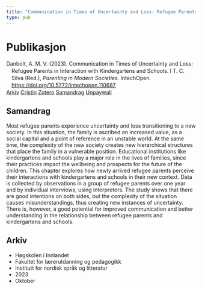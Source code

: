 ```yaml
---
title: "Communication in Times of Uncertainty and Loss: Refugee Parents in Interaction with Kindergartens and Schools"
type: pub
---
```

<h1>Publikasjon</h1>
<article id="csl-bib-container-W3HTUWKF" class="csl-bib-container">
  <div class="csl-bib-body" style="line-height: 1.35; padding-left: 1em; text-indent:-1em;">
  <div class="csl-entry">Danbolt, A. M. V. (2023). Communication in Times of Uncertainty and Loss: Refugee Parents in Interaction with Kindergartens and Schools. I T. C. Silva (Red.), <i>Parenting in Modern Societies</i>. IntechOpen. <a href="https://doi.org/10.5772/intechopen.110687">https://doi.org/10.5772/intechopen.110687</a></div>
</div>
  <div class="csl-bib-buttons">
    <a href="#taxonomy-article-W3HTUWKF" class="csl-bib-button">Arkiv</a>
    <a href="https://app.cristin.no/results/show.jsf?id=2188401" alt="Cristin URL" class="csl-bib-button">Cristin</a>
    <a href="http://zotero.org/groups/5022929/items/W3HTUWKF" alt="Zotero URL" class="csl-bib-button">Zotero</a>
    <a href="#abstract-article-W3HTUWKF" class="csl-bib-button">Samandrag</a>
    <a href="https://www.intechopen.com/citation-pdf-url/86712" class="csl-bib-button">Unpaywall</a>
  </div>
  <div id="csl-bib-meta-container-W3HTUWKF"></div>
</article>
<div id="csl-bib-meta-W3HTUWKF" class="csl-bib-meta">
  <article id="abstract-article-W3HTUWKF" class="abstract-article">
    <h1>Samandrag</h1>
    Most refugee parents experience uncertainty and loss transitioning to a new society. In this situation, the family is ascribed an increased value, as a social capital and a point of reference in an unstable world. At the same time, the complexity of the new society creates new hierarchical structures that place the family in a vulnerable position. Educational institutions like kindergartens and schools play a major role in the lives of families, since their practices impact the wellbeing and prospects for the future of the children. This chapter explores how newly arrived refugee parents perceive their interactions with kindergartens and schools in their new context. Data is collected by observations in a group of refugee parents over one year and by individual interviews, using interpreters. The study shows that there are good intentions on both sides, but the complexity of the situation causes misunderstandings, thus creating new instances of uncertainty. There is, however, a good potential for improved communication and better understanding in the relationship between refugee parents and kindergartens and schools.
  </article>
  <article id="taxonomy-article-W3HTUWKF" class="taxonomy-article">
    <h1>Arkiv</h1>
    <ul>
      <li>Høgskolen i Innlandet</li>
      <li>Fakultet for lærerutdanning og pedagogikk</li>
      <li>Institutt for nordisk språk og litteratur</li>
      <li>2023</li>
      <li>Oktober</li>
    </ul>
  </article>
</div>
